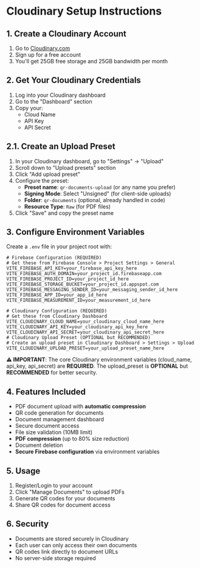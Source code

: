 # Cloudinary Setup Instructions

## 1. Create a Cloudinary Account
1. Go to [Cloudinary.com](https://cloudinary.com)
2. Sign up for a free account
3. You'll get 25GB free storage and 25GB bandwidth per month

## 2. Get Your Cloudinary Credentials
1. Log into your Cloudinary dashboard
2. Go to the "Dashboard" section
3. Copy your:
   - Cloud Name
   - API Key
   - API Secret

## 2.1. Create an Upload Preset
1. In your Cloudinary dashboard, go to "Settings" → "Upload"
2. Scroll down to "Upload presets" section
3. Click "Add upload preset"
4. Configure the preset:
   - **Preset name**: `qr-documents-upload` (or any name you prefer)
   - **Signing Mode**: Select "Unsigned" (for client-side uploads)
   - **Folder**: `qr-documents` (optional, already handled in code)
   - **Resource Type**: `Raw` (for PDF files)
5. Click "Save" and copy the preset name

## 3. Configure Environment Variables
Create a `.env` file in your project root with:

```env
# Firebase Configuration (REQUIRED)
# Get these from Firebase Console > Project Settings > General
VITE_FIREBASE_API_KEY=your_firebase_api_key_here
VITE_FIREBASE_AUTH_DOMAIN=your_project_id.firebaseapp.com
VITE_FIREBASE_PROJECT_ID=your_project_id_here
VITE_FIREBASE_STORAGE_BUCKET=your_project_id.appspot.com
VITE_FIREBASE_MESSAGING_SENDER_ID=your_messaging_sender_id_here
VITE_FIREBASE_APP_ID=your_app_id_here
VITE_FIREBASE_MEASUREMENT_ID=your_measurement_id_here

# Cloudinary Configuration (REQUIRED)
# Get these from Cloudinary Dashboard
VITE_CLOUDINARY_CLOUD_NAME=your_cloudinary_cloud_name_here
VITE_CLOUDINARY_API_KEY=your_cloudinary_api_key_here
VITE_CLOUDINARY_API_SECRET=your_cloudinary_api_secret_here
# Cloudinary Upload Preset (OPTIONAL but RECOMMENDED)
# Create an upload preset in Cloudinary Dashboard > Settings > Upload
VITE_CLOUDINARY_UPLOAD_PRESET=your_upload_preset_name_here
```

**⚠️ IMPORTANT**: The core Cloudinary environment variables (cloud_name, api_key, api_secret) are **REQUIRED**. The upload_preset is **OPTIONAL** but **RECOMMENDED** for better security.

## 4. Features Included
- PDF document upload with **automatic compression**
- QR code generation for documents
- Document management dashboard
- Secure document access
- File size validation (10MB limit)
- **PDF compression** (up to 80% size reduction)
- Document deletion
- **Secure Firebase configuration** via environment variables

## 5. Usage
1. Register/Login to your account
2. Click "Manage Documents" to upload PDFs
3. Generate QR codes for your documents
4. Share QR codes for document access

## 6. Security
- Documents are stored securely in Cloudinary
- Each user can only access their own documents
- QR codes link directly to document URLs
- No server-side storage required
